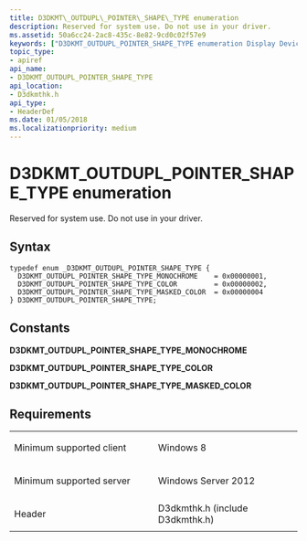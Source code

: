 ```yaml
---
title: D3DKMT\_OUTDUPL\_POINTER\_SHAPE\_TYPE enumeration
description: Reserved for system use. Do not use in your driver.
ms.assetid: 50a6cc24-2ac8-435c-8e82-9cd0c02f57e9
keywords: ["D3DKMT_OUTDUPL_POINTER_SHAPE_TYPE enumeration Display Devices"]
topic_type:
- apiref
api_name:
- D3DKMT_OUTDUPL_POINTER_SHAPE_TYPE
api_location:
- D3dkmthk.h
api_type:
- HeaderDef
ms.date: 01/05/2018
ms.localizationpriority: medium
---
```


# D3DKMT\_OUTDUPL\_POINTER\_SHAPE\_TYPE enumeration


Reserved for system use. Do not use in your driver.

Syntax
------

```ManagedCPlusPlus
typedef enum _D3DKMT_OUTDUPL_POINTER_SHAPE_TYPE {
  D3DKMT_OUTDUPL_POINTER_SHAPE_TYPE_MONOCHROME    = 0x00000001,
  D3DKMT_OUTDUPL_POINTER_SHAPE_TYPE_COLOR         = 0x00000002,
  D3DKMT_OUTDUPL_POINTER_SHAPE_TYPE_MASKED_COLOR  = 0x00000004
} D3DKMT_OUTDUPL_POINTER_SHAPE_TYPE;
```

Constants
---------

<span id="D3DKMT_OUTDUPL_POINTER_SHAPE_TYPE_MONOCHROME"></span><span id="d3dkmt_outdupl_pointer_shape_type_monochrome"></span>**D3DKMT\_OUTDUPL\_POINTER\_SHAPE\_TYPE\_MONOCHROME**

<span id="D3DKMT_OUTDUPL_POINTER_SHAPE_TYPE_COLOR"></span><span id="d3dkmt_outdupl_pointer_shape_type_color"></span>**D3DKMT\_OUTDUPL\_POINTER\_SHAPE\_TYPE\_COLOR**

<span id="D3DKMT_OUTDUPL_POINTER_SHAPE_TYPE_MASKED_COLOR"></span><span id="d3dkmt_outdupl_pointer_shape_type_masked_color"></span>**D3DKMT\_OUTDUPL\_POINTER\_SHAPE\_TYPE\_MASKED\_COLOR**

Requirements
------------

<table>
<colgroup>
<col width="50%" />
<col width="50%" />
</colgroup>
<tbody>
<tr class="odd">
<td align="left"><p>Minimum supported client</p></td>
<td align="left"><p>Windows 8</p></td>
</tr>
<tr class="even">
<td align="left"><p>Minimum supported server</p></td>
<td align="left"><p>Windows Server 2012</p></td>
</tr>
<tr class="odd">
<td align="left"><p>Header</p></td>
<td align="left">D3dkmthk.h (include D3dkmthk.h)</td>
</tr>
</tbody>
</table>

 

 





